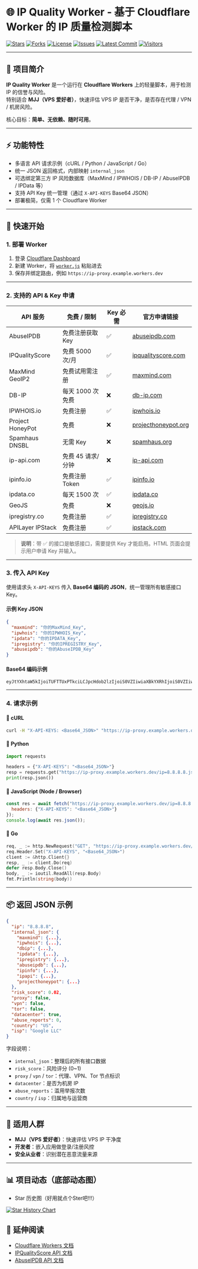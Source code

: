 
# 🌐 IP Quality Worker - 基于 Cloudflare Worker 的 IP 质量检测脚本

[![Stars](https://img.shields.io/github/stars/HEXUXIU/ip-quality-worker?style=flat-square)](https://github.com/HEXUXIU/ip-quality-worker/stargazers)
[![Forks](https://img.shields.io/github/forks/HEXUXIU/ip-quality-worker?style=flat-square)](https://github.com/HEXUXIU/ip-quality-worker/network/members)
[![License](https://img.shields.io/github/license/HEXUXIU/ip-quality-worker?style=flat-square)](./LICENSE)
[![Issues](https://img.shields.io/github/issues/HEXUXIU/ip-quality-worker?style=flat-square)](https://github.com/HEXUXIU/ip-quality-worker/issues)
[![Latest Commit](https://img.shields.io/github/last-commit/HEXUXIU/ip-quality-worker?style=flat-square)](https://github.com/HEXUXIU/ip-quality-worker/commits/main)
[![Visitors](https://komarev.com/ghpvc/?username=HEXUXIU&repo=ip-quality-worker&style=flat-square)](https://github.com/HEXUXIU/ip-quality-worker)

---

## 📖 项目简介

**IP Quality Worker** 是一个运行在 **Cloudflare Workers** 上的轻量脚本，用于检测 IP 的信誉与风险。  
特别适合 **MJJ（VPS 爱好者）**，快速评估 VPS IP 是否干净，是否存在代理 / VPN / 机房风险。

核心目标：**简单、无依赖、随时可用**。

---

## ⚡ 功能特性

- 多语言 API 请求示例（cURL / Python / JavaScript / Go）  
- 统一 JSON 返回格式，内部映射 `internal_json`  
- 可选绑定第三方 IP 风险数据库（MaxMind / IPWHOIS / DB-IP / AbuseIPDB / IPData 等）  
- 支持 API Key 统一管理（通过 `X-API-KEYS` Base64 JSON）  
- 部署极简，仅需 1 个 Cloudflare Worker  

---

## 🚀 快速开始

### 1. 部署 Worker

1. 登录 [Cloudflare Dashboard](https://dash.cloudflare.com/)  
2. 新建 Worker，将 [`worker.js`](./worker.js) 粘贴进去  
3. 保存并绑定路由，例如 `https://ip-proxy.example.workers.dev`  

---

### 2. 支持的 API & Key 申请

| API 服务 | 免费 / 限制 | Key 必需 | 官方申请链接 |
|----------|------------|-----------|-------------|
| AbuseIPDB | 免费注册获取 Key | ✅ | [abuseipdb.com](https://www.abuseipdb.com/) |
| IPQualityScore | 免费 5000 次/月 | ✅ | [ipqualityscore.com](https://www.ipqualityscore.com/) |
| MaxMind GeoIP2 | 免费试用需注册 | ✅ | [maxmind.com](https://www.maxmind.com/) |
| DB-IP | 每天 1000 次免费 | ❌ | [db-ip.com](https://db-ip.com/) |
| IPWHOIS.io | 免费注册 | ✅ | [ipwhois.io](https://ipwhois.io/) |
| Project HoneyPot | 免费 | ❌ | [projecthoneypot.org](https://www.projecthoneypot.org/) |
| Spamhaus DNSBL | 无需 Key | ❌ | [spamhaus.org](https://www.spamhaus.org/lookup/) |
| ip-api.com | 免费 45 请求/分钟 | ❌ | [ip-api.com](http://ip-api.com/) |
| ipinfo.io | 免费注册 Token | ✅ | [ipinfo.io](https://ipinfo.io/) |
| ipdata.co | 每天 1500 次 | ✅ | [ipdata.co](https://ipdata.co/) |
| GeoJS | 免费 | ❌ | [geojs.io](https://www.geojs.io/) |
| ipregistry.co | 免费注册 | ✅ | [ipregistry.co](https://ipregistry.co/) |
| APILayer IPStack | 免费注册 | ✅ | [ipstack.com](https://ipstack.com/) |

> **说明**：带 ✅ 的接口是敏感接口，需要提供 Key 才能启用。HTML 页面会提示用户申请 Key 并输入。

---

### 3. 传入 API Key

使用请求头 `X-API-KEYS` 传入 **Base64 编码的 JSON**，统一管理所有敏感接口 Key。

#### 示例 Key JSON

```json
{
  "maxmind": "你的MaxMind_Key",
  "ipwhois": "你的IPWHOIS_Key",
  "ipdata": "你的IPDATA_Key",
  "ipregistry": "你的IPREGISTRY_Key",
  "abuseipdb": "你的AbuseIPDB_Key"
}
````

#### Base64 编码示例

```
eyJtYXhtaW5kIjoiTUFTTUxPTkciLCJpcHdob2lzIjoiS0VZIiwiaXBkYXRhIjoiS0VZIiwiaXByZWdpc3RyeSI6IktFWSIsImFidXNlaXBkYiI6IktFWSJ9
```

---

### 4. 请求示例

#### 🔹 cURL

```bash
curl -H "X-API-KEYS: <Base64_JSON>" "https://ip-proxy.example.workers.dev/ip=8.8.8.8.json"
```

#### 🔹 Python

```python
import requests

headers = {"X-API-KEYS": "<Base64_JSON>"}
resp = requests.get("https://ip-proxy.example.workers.dev/ip=8.8.8.8.json", headers=headers)
print(resp.json())
```

#### 🔹 JavaScript (Node / Browser)

```javascript
const res = await fetch("https://ip-proxy.example.workers.dev/ip=8.8.8.8.json", {
  headers: {"X-API-KEYS": "<Base64_JSON>"}
});
console.log(await res.json());
```

#### 🔹 Go

```go
req, _ := http.NewRequest("GET", "https://ip-proxy.example.workers.dev/ip=8.8.8.8.json", nil)
req.Header.Set("X-API-KEYS", "<Base64_JSON>")
client := &http.Client{}
resp, _ := client.Do(req)
defer resp.Body.Close()
body, _ := ioutil.ReadAll(resp.Body)
fmt.Println(string(body))
```

---

## 📦 返回 JSON 示例

```json
{
  "ip": "8.8.8.8",
  "internal_json": {
    "maxmind": {...},
    "ipwhois": {...},
    "dbip": {...},
    "ipdata": {...},
    "ipregistry": {...},
    "abuseipdb": {...},
    "ipinfo": {...},
    "ipapi": {...},
    "projecthoneypot": {...}
  },
  "risk_score": 0.02,
  "proxy": false,
  "vpn": false,
  "tor": false,
  "datacenter": true,
  "abuse_reports": 0,
  "country": "US",
  "isp": "Google LLC"
}
```

字段说明：

* `internal_json`：整理后的所有接口数据
* `risk_score`：风险评分 (0~1)
* `proxy` / `vpn` / `tor`：代理、VPN、Tor 节点标识
* `datacenter`：是否为机房 IP
* `abuse_reports`：滥用举报次数
* `country` / `isp`：归属地与运营商

---

## 👥 适用人群

* **MJJ（VPS 爱好者）**：快速评估 VPS IP 干净度
* **开发者**：嵌入应用做登录/注册风控
* **安全从业者**：识别潜在恶意流量来源

---

## 📊 项目动态（底部动态图）

* Star 历史图（好用就点个Ster吧!!!）

<a href="https://www.star-history.com/#HEXUXIU/IP-Quality-Worker&Date">
 <picture>
   <source media="(prefers-color-scheme: dark)" srcset="https://api.star-history.com/svg?repos=HEXUXIU/IP-Quality-Worker&type=Date&theme=dark" />
   <source media="(prefers-color-scheme: light)" srcset="https://api.star-history.com/svg?repos=HEXUXIU/IP-Quality-Worker&type=Date" />
   <img alt="Star History Chart" src="https://api.star-history.com/svg?repos=HEXUXIU/IP-Quality-Worker&type=Date" />
 </picture>
</a>

## 🔗 延伸阅读

* [Cloudflare Workers 文档](https://developers.cloudflare.com/workers/)
* [IPQualityScore API 文档](https://www.ipqualityscore.com/documentation)
* [AbuseIPDB API 文档](https://docs.abuseipdb.com/)


